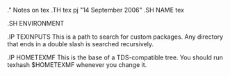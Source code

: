 .\" Notes on tex
.TH tex pj "14 September 2006"
.SH NAME
tex

.SH ENVIRONMENT

.IP TEXINPUTS
This is a path to search for custom packages.
Any directory that ends in a double slash is searched recursively.

.IP HOMETEXMF
This is the base of a TDS-compatible tree.
You should run texhash $HOMETEXMF whenever you change it.

